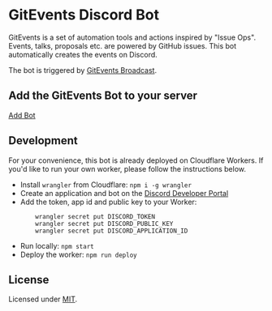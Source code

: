 # GitEvents Discord Bot

GitEvents is a set of automation tools and actions inspired by "Issue Ops". Events, talks, proposals etc. are powered by GitHub issues. This bot automatically creates the events on Discord.

The bot is triggered by [GitEvents Broadcast](https://github.com/gitevents/broadcast).

## Add the GitEvents Bot to your server

[Add Bot](https://discord.com/api/oauth2/authorize?client_id=989117237619208233&scope=bot&permissions=8589953024)

## Development

For your convenience, this bot is already deployed on Cloudflare Workers. If you'd like to run your own worker, please follow the instructions below.

- Install `wrangler` from Cloudflare: `npm i -g wrangler`
- Create an application and bot on the [Discord Developer Portal](https://discord.com/developers)
- Add the token, app id and public key to your Worker:
  ```
      wrangler secret put DISCORD_TOKEN
      wrangler secret put DISCORD_PUBLIC_KEY
      wrangler secret put DISCORD_APPLICATION_ID
  ```
- Run locally: `npm start`
- Deploy the worker: `npm run deploy`

## License

Licensed under [MIT](./LICENSE).

